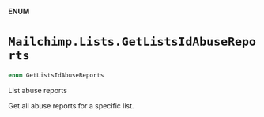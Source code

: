 **ENUM**

# `Mailchimp.Lists.GetListsIdAbuseReports`

```swift
enum GetListsIdAbuseReports
```

List abuse reports

Get all abuse reports for a specific list.
